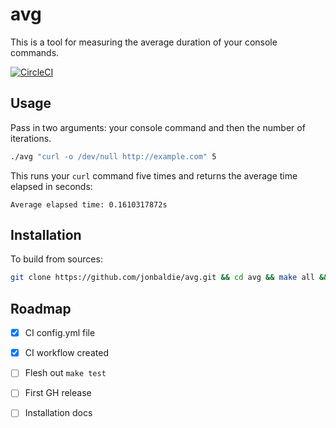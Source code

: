 # avg

This is a tool for measuring the average duration of your console commands.

[![CircleCI](https://dl.circleci.com/status-badge/img/gh/jonbaldie/avg/tree/main.svg?style=shield)](https://dl.circleci.com/status-badge/redirect/gh/jonbaldie/avg/tree/main)

## Usage

Pass in two arguments: your console command and then the number of iterations. 

```bash
./avg "curl -o /dev/null http://example.com" 5
```

This runs your `curl` command five times and returns the average time elapsed in seconds:

```
Average elapsed time: 0.1610317872s
```

## Installation

To build from sources:

```bash
git clone https://github.com/jonbaldie/avg.git && cd avg && make all && mv ./build/avg /usr/local/bin/
```

## Roadmap

- [x] CI config.yml file
- [x] CI workflow created
- [ ] Flesh out `make test`
- [ ] First GH release
- [ ] Installation docs

